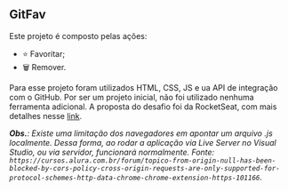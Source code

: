 GitFav
-----

Este projeto é composto pelas ações:
- ⭐ Favoritar;
- 🗑️ Remover.

Para esse projeto foram utilizados HTML, CSS, JS e ua API de integração com o GitHub. Por ser um projeto inicial, não foi utilizado nenhuma ferramenta adicional. A proposta do desafio foi da RocketSeat, com mais detalhes nesse [link](https://efficient-sloth-d85.notion.site/GitFav-f8ff1c18b23745c0b46cd8d61f74b596).

<em>**Obs.**: Existe uma limitação dos navegadores em apontar um arquivo .js localmente. Dessa forma, ao rodar a aplicação via Live Server no Visual Studio, ou via servidor, funcionará normalmente. Fonte: `https://cursos.alura.com.br/forum/topico-from-origin-null-has-been-blocked-by-cors-policy-cross-origin-requests-are-only-supported-for-protocol-schemes-http-data-chrome-chrome-extension-https-101166`. </em>
